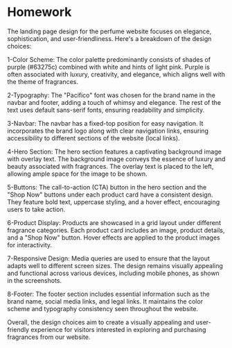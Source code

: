 # Homework

The landing page design for the perfume website focuses on elegance, sophistication, and user-friendliness. 
Here's a breakdown of the design choices:

 1-Color Scheme: The color palette predominantly consists of shades of purple (#63275c) combined with white 
 and hints of light pink. Purple is often associated with luxury, creativity, and elegance, which aligns well 
 with the theme of fragrances.

 2-Typography: The "Pacifico" font was chosen for the brand name in the navbar and footer, adding a touch of 
 whimsy and elegance. The rest of the text uses default sans-serif fonts, ensuring readability and simplicity.

 3-Navbar: The navbar has a fixed-top position for easy navigation. It incorporates the brand logo along with
  clear navigation links, ensuring accessibility to different sections of the website (local links).

 4-Hero Section: The hero section features a captivating background image with overlay text. The background 
 image conveys the essence of luxury and beauty associated with fragrances. The overlay text is placed to the 
 left, allowing ample space for the image to be shown.

 5-Buttons: The call-to-action (CTA) button in the hero section and the "Shop Now" buttons under each product 
 card have a consistent design. They feature bold text, uppercase styling, and a hover effect, encouraging 
 users to take action.

 6-Product Display: Products are showcased in a grid layout under different fragrance categories. Each product 
 card includes an image, product details, and a "Shop Now" button. Hover effects are applied to the product 
 images for interactivity.

 7-Responsive Design: Media queries are used to ensure that the layout adapts well to different screen sizes. 
 The design remains visually appealing and functional across various devices, including mobile phones, 
 as shown in the screenshots.

 8-Footer: The footer section includes essential information such as the brand name, social media links, and 
 legal links. It maintains the color scheme and typography consistency seen throughout the website.

Overall, the design choices aim to create a visually appealing and user-friendly experience for visitors 
interested in exploring and purchasing fragrances from our website.
